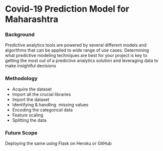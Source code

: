 # Covid-19 Prediction Model for Maharashtra


### Background
Predictive analytics tools are powered by several different models and algorithms that can be applied to wide range of use cases. Determining what predictive modeling techniques are best for your project is key to getting the most out of a predictive analytics solution and leveraging data to make insightful decisions


### Methodology

* Acquire the dataset
* Import all the crucial libraries
* Import the dataset
* Identifying & handling  missing values
* Encoding the categorical data
* Feature scaling
* Splitting the data

### Future Scope
Deploying the same using Flask on Heroku or GitHub


